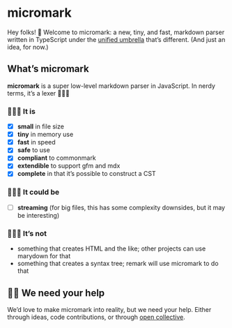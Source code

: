 # micromark

Hey folks! 👋
Welcome to micromark: a new, tiny, and fast, markdown parser written in
TypeScript under the [unified umbrella][unified] that’s different.
(And just an idea, for now.)

## What’s micromark

**micromark** is a super low-level markdown parser in JavaScript. In nerdy terms, it’s a lexer 👩🏽‍🏫

### 💁🏽‍♀️ It is

*   [x] **small** in file size
*   [x] **tiny** in memory use
*   [x] **fast** in speed
*   [x] **safe** to use
*   [x] **compliant** to commonmark
*   [x] **extendible** to support gfm and mdx
*   [x] **complete** in that it’s possible to construct a CST

### 🤷🏽‍♀️ It could be

*   [ ] **streaming** (for big files, this has some complexity downsides, but it may be interesting)

### 🙅🏽‍♀️ It’s not

*   something that creates HTML and the like; other projects can use marydown for that
*   something that creates a syntax tree; remark will use micromark to do that


## 👯‍♀️ We need your help

We’d love to make micromark into reality, but we need your help.
Either through ideas, code contributions, or through [open collective][collective].

[unified]: https://github.com/unifiedjs/unified

[collective]: https://opencollective.com/unified
